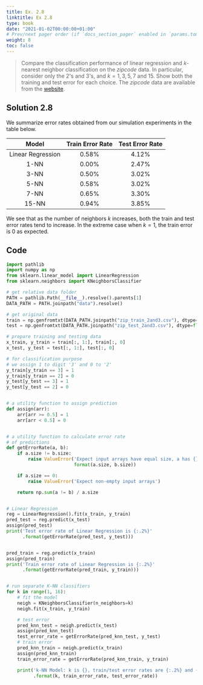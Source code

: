 ```yaml
---
title: Ex. 2.8
linktitle: Ex 2.8
type: book
date: "2021-01-02T00:00:00+01:00"
# Prev/next pager order (if `docs_section_pager` enabled in `params.toml`)
weight: 8
toc: false
---
```


> Compare the classification performance of linear regression and $k$-nearest neighbor classification on the *zipcode* data. In particular, consider only the 2's and 3's, and $k=1,3,5,7$ and 15. Show both the training and test error for each choice. The *zipcode* data are available from the [website](https://www-stat.stanford.edu/ElemStatLearn).

## Solution 2.8

We summarize error rates obtained from our simulation experiments in the table below.

| Model             | Train Error Rate | Test Error Rate |
| :---:             |    :----:        |         :---:   |
| Linear Regression | 0.58%            | 4.12%            |
| 1-NN              | 0.00%            | 2.47%            |
| 3-NN              | 0.50%            | 3.02%            |
| 5-NN              | 0.58%            | 3.02%            |
| 7-NN              | 0.65%            | 3.30%            |
| 15-NN             | 0.94%            | 3.85%            |


 We see that as the number of neighbors $k$ increases, both the train and test error rates tend to increase. In the extreme case when $k=1$, the train error is 0 as expected.
 
## Code

```python
import pathlib
import numpy as np
from sklearn.linear_model import LinearRegression
from sklearn.neighbors import KNeighborsClassifier

# get relative data folder
PATH = pathlib.Path(__file__).resolve().parents[1]
DATA_PATH = PATH.joinpath("data").resolve()

# get original data
train = np.genfromtxt(DATA_PATH.joinpath("zip_train_2and3.csv"), dtype=float, delimiter=',', skip_header=True)
test = np.genfromtxt(DATA_PATH.joinpath("zip_test_2and3.csv"), dtype=float, delimiter=',', skip_header=True)

# prepare training and testing data
x_train, y_train = train[:, 1:], train[:, 0]
x_test, y_test = test[:, 1:], test[:, 0]

# for classification purpose
# we assign 1 to digit '3' and 0 to '2'
y_train[y_train == 3] = 1
y_train[y_train == 2] = 0
y_test[y_test == 3] = 1
y_test[y_test == 2] = 0


# a utility function to assign prediction
def assign(arr):
    arr[arr >= 0.5] = 1
    arr[arr < 0.5] = 0


# a utility function to calculate error rate
# of predictions
def getErrorRate(a, b):
    if a.size != b.size:
        raise ValueError('Expect input arrays have equal size, a has {}, b has {}'.
                         format(a.size, b.size))

    if a.size == 0:
        raise ValueError('Expect non-empty input arrays')

    return np.sum(a != b) / a.size


# Linear Regression
reg = LinearRegression().fit(x_train, y_train)
pred_test = reg.predict(x_test)
assign(pred_test)
print('Test error rate of Linear Regression is {:.2%}'
      .format(getErrorRate(pred_test, y_test)))


pred_train = reg.predict(x_train)
assign(pred_train)
print('Train error rate of Linear Regression is {:.2%}'
      .format(getErrorRate(pred_train, y_train)))


# run separate K-NN classifiers
for k in range(1, 16):
    # fit the model
    neigh = KNeighborsClassifier(n_neighbors=k)
    neigh.fit(x_train, y_train)

    # test error
    pred_knn_test = neigh.predict(x_test)
    assign(pred_knn_test)
    test_error_rate = getErrorRate(pred_knn_test, y_test)
    # train error
    pred_knn_train = neigh.predict(x_train)
    assign(pred_knn_train)
    train_error_rate = getErrorRate(pred_knn_train, y_train)

    print('k-NN Model: k is {}, train/test error rates are {:.2%} and {:.2%}'
          .format(k, train_error_rate, test_error_rate))
```

